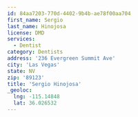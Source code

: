 ```yaml
---
id: 84aa7203-770d-4402-9b4b-ae78f00aa704
first_name: Sergio
last_name: Hinojosa
license: DMD
services:
  - Dentist
category: Dentists
address: '236 Evergreen Summit Ave'
city: 'Las Vegas'
state: NV
zip: '89123'
title: 'Sergio Hinojosa'
_geoloc:
  lng: -115.14848
  lat: 36.026532
---
```

